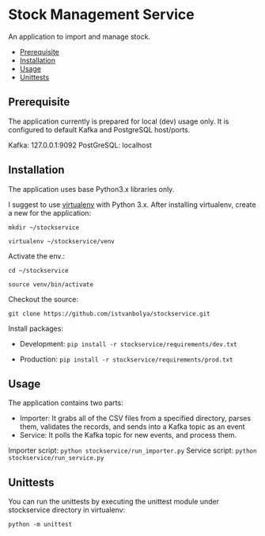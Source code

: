# Stock Management Service
An application to import and manage stock.

* [Prerequisite](#Prerequisite)
* [Installation](#installation)
* [Usage](#usage)
* [Unittests](#unittests)

## Prerequisite
The application currently is prepared for local (dev) usage only. It is configured to default Kafka and PostgreSQL host/ports.

Kafka: 127.0.0.1:9092
PostGreSQL: localhost

## Installation
The application uses base Python3.x libraries only.

I suggest to use [virtualenv](https://www.pythonforbeginners.com/basics/how-to-use-python-virtualenv) with Python 3.x.
After installing virtualenv, create a new for the application:

`mkdir ~/stockservice`

`virtualenv ~/stockservice/venv`

Activate the env.:

`cd ~/stockservice`

`source venv/bin/activate`

Checkout the source:

`git clone https://github.com/istvanbolya/stockservice.git`

Install packages:

- Development:
`pip install -r stockservice/requirements/dev.txt`

- Production:
`pip install -r stockservice/requirements/prod.txt`

## Usage
The application contains two parts:
- Importer: It grabs all of the CSV files from a specified directory, parses them, validates the records, and sends into a Kafka topic as an event
- Service: It polls the Kafka topic for new events, and process them.
 
Importer script: `python stockservice/run_importer.py`
Service script: `python stockservice/run_service.py`
 
## Unittests
You can run the unittests by executing the unittest module under stockservice directory in virtualenv:
 
 `python -m unittest`
